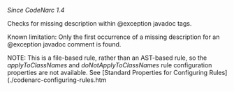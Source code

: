 *Since CodeNarc 1.4*

Checks for missing description within @exception javadoc tags.

Known limitation: Only the first occurrence of a missing description for
an @exception javadoc comment is found.

NOTE: This is a file-based rule, rather than an AST-based rule, so the
*applyToClassNames* and *doNotApplyToClassNames* rule configuration
properties are not available. See \[Standard Properties for Configuring
Rules\](./codenarc-configuring-rules.htm
